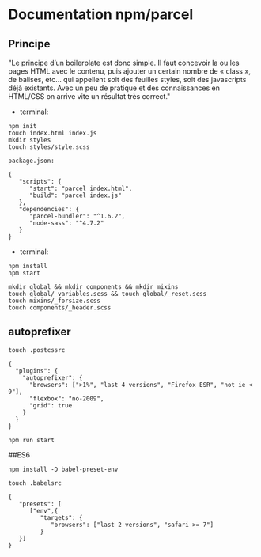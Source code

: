 # Documentation npm/parcel

## Principe
"Le principe d’un boilerplate est donc simple. Il faut concevoir la ou les pages HTML avec le contenu, puis ajouter un certain nombre de « class », de balises, etc… qui appellent soit des feuilles styles, soit des javascripts déjà existants. Avec un peu de pratique et des connaissances en HTML/CSS on arrive vite un résultat très correct."

* terminal:
```
npm init
touch index.html index.js
mkdir styles
touch styles/style.scss

package.json:

{
   "scripts": {
      "start": "parcel index.html",
      "build": "parcel index.js"
   },
   "dependencies": {
      "parcel-bundler": "^1.6.2",
      "node-sass": "^4.7.2"
   }
}
```

* terminal:
```
npm install
npm start

mkdir global && mkdir components && mkdir mixins
touch global/_variables.scss && touch global/_reset.scss
touch mixins/_forsize.scss
touch components/_header.scss
```

## autoprefixer
```
touch .postcssrc

{
  "plugins": {
    "autoprefixer": {
      "browsers": [">1%", "last 4 versions", "Firefox ESR", "not ie < 9"],
      "flexbox": "no-2009",
      "grid": true
    }
  }
}

npm run start
```

##ES6
```
npm install -D babel-preset-env

touch .babelsrc

{
   "presets": [
      ["env",{
         "targets": {
            "browsers": ["last 2 versions", "safari >= 7"]
         }
   }]
}
```
